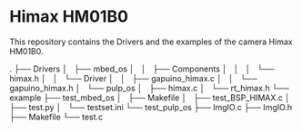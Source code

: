 # Himax HM01B0
This repository contains the Drivers and the examples of the camera Himax HM01B0. 

.
├── Drivers
│   ├── mbed_os
│   │   ├── Components
│   │   │   └── himax.h
│   │   └── Driver
│   │       ├── gapuino_himax.c
│   │       └── gapuino_himax.h
│   └── pulp_os
│       ├── himax.c
│       └── rt_himax.h
└── example
    ├── test_mbed_os
    │   ├── Makefile
    │   ├── test_BSP_HIMAX.c
    │   ├── test.py
    │   └── testset.ini
    └── test_pulp_os
        ├── ImgIO.c
        ├── ImgIO.h
        ├── Makefile
        └── test.c
